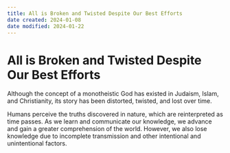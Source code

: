```yaml
---
title: All is Broken and Twisted Despite Our Best Efforts
date created: 2024-01-08
date modified: 2024-01-22
---
```


# All is Broken and Twisted Despite Our Best Efforts

Although the concept of a monotheistic God has existed in Judaism, Islam, and Christianity, its story has been distorted, twisted, and lost over time.

Humans perceive the truths discovered in nature, which are reinterpreted as time passes. As we learn and communicate our knowledge, we advance and gain a greater comprehension of the world. However, we also lose knowledge due to incomplete transmission and other intentional and unintentional factors.
